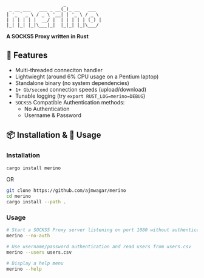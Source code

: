```
                     _
 _ __ ___   ___ _ __(_)_ __   ___
| '_ ` _ \ / _ \ '__| | '_ \ / _ \
| | | | | |  __/ |  | | | | | (_) |
|_| |_| |_|\___|_|  |_|_| |_|\___/
```

**A SOCKS5 Proxy written in Rust**

## 🎁 Features

- Multi-threaded conneciton handler
- Lightwieght (around 6% CPU usage on a Pentium laptop)
- Standalone binary (no system dependencies)
- `1+ Gb/second` connection speeds (upload/download)
- Tunable logging (try `export RUST_LOG=merino=DEBUG`)
- `SOCKS5` Compatible Authentication methods:
  - No Authentication
  - Username & Password

## 📦 Installation & 🏃 Usage

### Installation

```bash
cargo install merino
```

OR

```bash
git clone https://github.com/ajmwagar/merino
cd merino
cargo install --path .
```

### Usage

```bash
# Start a SOCKS5 Proxy server listening on port 1080 without authentication
merino --no-auth

# Use username/password authentication and read users from users.csv
merino --users users.csv

# Display a help menu
merino --help 
```
